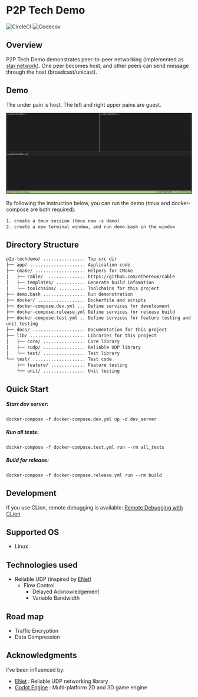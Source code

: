 # P2P Tech Demo
![CircleCI](https://img.shields.io/circleci/build/github/42milez/p2p-techdemo?token=d96746bb95c952ba079e569f683d11478f419ebb) ![Codecov](https://img.shields.io/codecov/c/github/42milez/p2p-techdemo)

## Overview
P2P Tech Demo demonstrates peer-to-peer networking (implemented as [star network](https://en.wikipedia.org/wiki/Star_network)). One peer becomes host, and other peers can send message through the host (broadcast/unicast).

## Demo
The under pain is host. The left and right upper pains are guest.

![demo](./docs/demo.gif)

By following the instruction below, you can run the demo (tmux and docker-compose are both required).

```
1. create a tmux session (tmux new -s demo)
2. create a new terminal window, and run demo.bash in the window
```

## Directory Structure
```
p2p-techdemo/ ................ Top src dir
├── app/ ..................... Application code
├── cmake/ ................... Helpers for CMake
│   ├── cable/  .............. https://github.com/ethereum/cable
│   ├── templates/ ........... Generate build infomation
│   └── toolchains/ .......... Toolchains for this project
├── demo.bash ................ Run demonstration
├── docker/ .................. Dockerfile and scripts
├── docker-compose.dev.yml ... Define services for development
├── docker-compose.release.yml Define services for release build
├── docker-compose.test.yml .. Define services for feature testing and unit testing
├── docs/ .................... Documentation for this project
├── lib/ ..................... Libraries for this project
│   ├── core/ ................ Core library
│   ├── rudp/ ................ Reliable UDP library
│   └── test/ ................ Test library
└── test/ .................... Test code
    ├── feature/ ............. Feature testing
    └── unit/ ................ Unit testing
```

## Quick Start
##### Start dev server:

```
docker-compose -f docker-compose.dev.yml up -d dev_server
```

##### Run all tests:

```
docker-compose -f docker-compose.test.yml run --rm all_tests
```

##### Build for release:

```
docker-compose -f docker-compose.release.yml run --rm build
```

## Development
If you use CLion, remote debugging is available: [Remote Debugging with CLion](https://github.com/42milez/p2p-techdemo/wiki/Remote-Debugging-with-CLion)

## Supported OS
- Linux

## Technologies used
- Reliable UDP (inspired by [ENet](https://github.com/lsalzman/enet))
  - Flow Control
    - Delayed Acknowledgement
    - Variable Bandwidth

## Road map
- Traffic Encryption
- Data Compression

## Acknowledgments
I've been influenced by:

- [ENet](https://github.com/lsalzman/enet) : Reliable UDP networking library
- [Godot Engine](https://github.com/godotengine/godot) : Multi-platform 2D and 3D game engine
